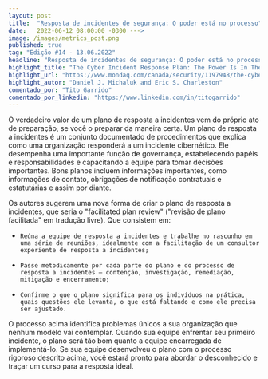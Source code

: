 ```yaml
---
layout: post 
title:  "Resposta de incidentes de segurança: O poder está no processo"
date:   2022-06-12 08:00:00 -0300 --->
image: /images/metrics_post.png
published: true
tag: "Edição #14 - 13.06.2022"
headline: "Resposta de incidentes de segurança: O poder está no processo"
highlight_title: "The Cyber Incident Response Plan: The Power Is In The Process"
highlight_url: "https://www.mondaq.com/canada/security/1197948/the-cyber-incident-response-plan-the-power-is-in-the-process"
highlight_autor: "Daniel J. Michaluk and Eric S. Charleston"
comentado_por: "Tito Garrido"
comentado_por_linkedin: "https://www.linkedin.com/in/titogarrido"
---
```


O verdadeiro valor de um plano de resposta a incidentes vem do próprio ato de preparação, se você o preparar da maneira certa. Um plano de resposta a incidentes é um conjunto documentado de procedimentos que explica como uma organização responderá a um incidente cibernético. Ele desempenha uma importante função de governança, estabelecendo papéis e responsabilidades e capacitando a equipe para tomar decisões importantes. Bons planos incluem informações importantes, como informações de contato, obrigações de notificação contratuais e estatutárias e assim por diante.
    
Os autores sugerem uma nova forma de criar o plano de resposta a incidentes, que seria o "facilitated plan review" ("revisão de plano facilitada" em tradução livre). Que consistem em:

*     Reúna a equipe de resposta a incidentes e trabalhe no rascunho em uma série de reuniões, idealmente com a facilitação de um consultor experiente de resposta a incidentes;
*     Passe metodicamente por cada parte do plano e do processo de resposta a incidentes – contenção, investigação, remediação, mitigação e encerramento;
*     Confirme o que o plano significa para os indivíduos na prática, quais questões ele levanta, o que está faltando e como ele precisa ser ajustado.

O processo acima identifica problemas únicos a sua organização que nenhum modelo vai contemplar. Quando sua equipe enfrentar seu primeiro incidente, o plano será tão bom quanto a equipe encarregada de implementá-lo. Se sua equipe desenvolveu o plano com o processo rigoroso descrito acima, você estará pronto para abordar o desconhecido e traçar um curso para a resposta ideal.
